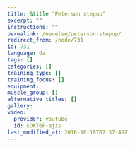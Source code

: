 ```yaml
---
title: &title "Peterson stepup"
excerpt: ""
instructions: ""
permalink: /oevelse/peterson-stepup/
redirect_from: /node/731
id: 731
language: da
tags: []
categories: []
training_type: [] 
training_focus: []
equipment:
muscle_group: []
alternative_titles: []
gallery:
video:
  provider: youtube
  id: sDKT6P-ajis
last_modified_at: 2016-10-18T07:37:49Z
---
```

